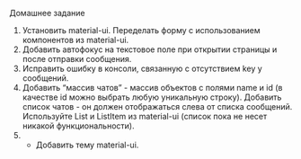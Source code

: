 Домашнее задание

1. Установить material-ui. Переделать форму с использованием компонентов из material-ui.
2. Добавить автофокус на текстовое поле при открытии страницы и после отправки сообщения.
3. Исправить ошибку в консоли, связанную с отсутствием key у сообщений.
4. Добавить “массив чатов” - массив объектов с полями name и id (в качестве id можно выбрать любую уникальную строку). Добавить список чатов - он должен отображаться слева от списка сообщений. Используйте List и ListItem из material-ui (список пока не несет никакой функциональности).
5. - Добавить тему material-ui.